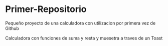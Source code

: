 # Primer-Repositorio
Pequeño proyecto de una calculadora con utilizacion por primera vez de Github


Calculadora con funciones de suma y resta y muesetra a traves de un Toast
